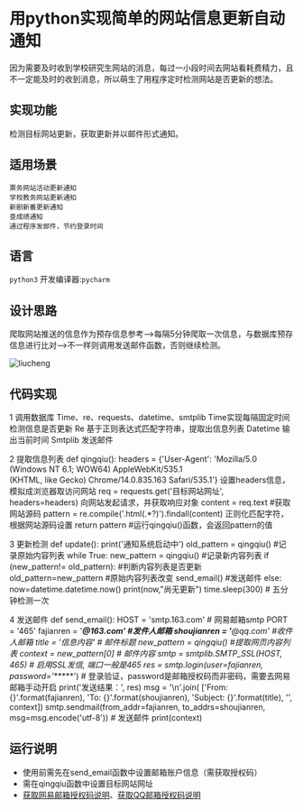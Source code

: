 用python实现简单的网站信息更新自动通知
==== 
因为需要及时收到学校研究生网站的消息，每过一小段时间去网站看耗费精力，且不一定能及时的收到消息，所以萌生了用程序定时检测网站是否更新的想法。

实现功能
------- 
检测目标网站更新，获取更新并以邮件形式通知。

适用场景
-------
    票务网站活动更新通知
    学校教务网站更新通知
    新剧新番更新通知
    查成绩通知
    通过程序发邮件，节约登录时间
    
语言
-------
`python3` 开发编译器:`pycharm`

设计思路
-------
爬取网站推送的信息作为预存信息参考-->每隔5分钟爬取一次信息，与数据库预存信息进行比对-->不一样则调用发送邮件函数，否则继续检测。

![liucheng](https://github.com/zhongy1026/-/blob/master/images/liucheng.png)

代码实现
-------
1 调用数据库 
Time、re、requests、datetime、smtplib
Time实现每隔固定时间检测信息是否更新
Re 基于正则表达式匹配字符串，提取出信息列表
Datetime 输出当前时间
Smtplib 发送邮件

2 提取信息列表
                def qingqiu():
                    headers = {'User-Agent': 'Mozilla/5.0 (Windows NT 6.1; WOW64) AppleWebKit/535.1 \
                            (KHTML, like Gecko) Chrome/14.0.835.163 Safari/535.1'}     设置headers信息，模拟成浏览器取访问网站
                    req = requests.get('目标网站网址', headers=headers)   向网站发起请求，并获取响应对象
                    content = req.text   #获取网站源码
                    pattern = re.compile('.html(.*?)</a>').findall(content)  正则化匹配字符，根据网站源码设置
                    return pattern  #运行qingqiu()函数，会返回pattern的值

3 更新检测
        def update():
            print('通知系统启动中')
            old_pattern = qingqiu()  #记录原始内容列表
            while True:
                new_pattern = qingqiu()  #记录新内容列表
                if (new_pattern!= old_pattern):  #判断内容列表是否更新
                    old_pattern=new_pattern    #原始内容列表改变
                    send_email()   #发送邮件
                else:
                    now=datetime.datetime.now()
                    print(now,"尚无更新")
                time.sleep(300) # 五分钟检测一次

4 发送邮件
        def send_email():
            HOST = 'smtp.163.com'   # 网易邮箱smtp
            PORT = '465'
            fajianren = '*****@163.com'    #发件人邮箱
            shoujianren = '******@qq.com'   #收件人邮箱
            title = '信息内容'     # 邮件标题
            new_pattern = qingqiu()  #提取网页内容列表
            context = new_pattern[0]  # 邮件内容
            smtp = smtplib.SMTP_SSL(HOST, 465)  # 启用SSL发信, 端口一般是465
            res = smtp.login(user=fajianren, password='******') # 登录验证，password是邮箱授权码而非密码，需要去网易邮箱手动开启
            print('发送结果：', res)
            msg = '\n'.join(
                ['From: {}'.format(fajianren), 'To: {}'.format(shoujianren), 'Subject: {}'.format(title), '', context])
            smtp.sendmail(from_addr=fajianren, to_addrs=shoujianren, msg=msg.encode('utf-8')) # 发送邮件
            print(context)

运行说明
---
* 使用前需先在send_email函数中设置邮箱账户信息（需获取授权码）
* 需在qingqiu函数中设置目标网站网址
* [获取网易邮箱授权码说明](http://help.mail.163.com/faqDetail.do?code=d7a5dc8471cd0c0e8b4b8f4f8e49998b374173cfe9171305fa1ce630d7f67ac2cda80145a1742516)、[获取QQ邮箱授权码说明](https://service.mail.qq.com/cgi-bin/help?subtype=1&&id=28&&no=1001256)
